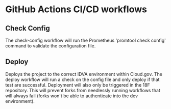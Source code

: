 # GitHub Actions CI/CD workflows

## Check Config
The check-config workflow will run the Prometheus 'promtool check config'
command to validate the configuration file.

## Deploy
Deploys the project to the correct IDVA environment within Cloud.gov. The
deploy workflow will run a check on the config file and only deploy if that
test are successful. Deployment will also only be triggered in the 18F
repository. This will prevent forks from needlessly running workflows that
will always fail (forks won't be able to authenticate into the dev environment).
